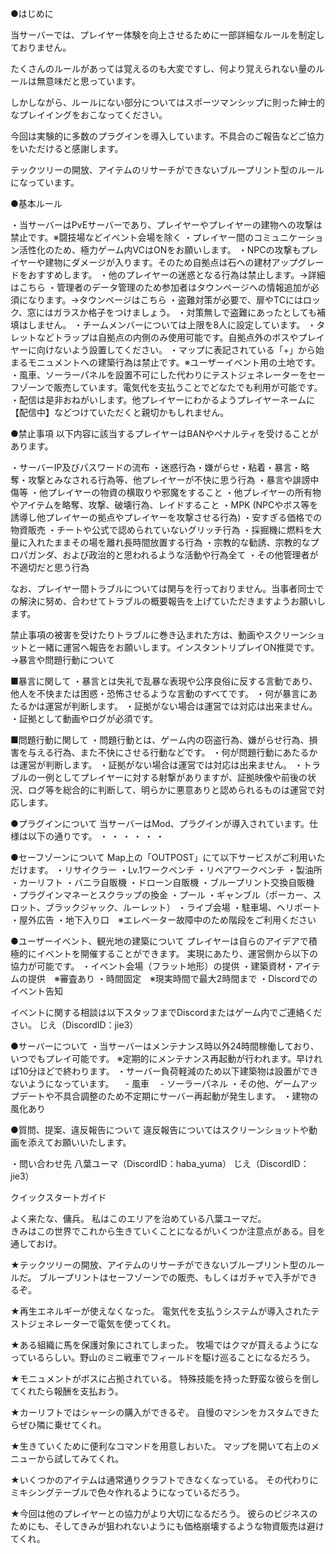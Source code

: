●はじめに

当サーバーでは、プレイヤー体験を向上させるために一部詳細なルールを制定しておりません。

たくさんのルールがあっては覚えるのも大変ですし、何より覚えられない量のルールは無意味だと思っています。

しかしながら、ルールにない部分についてはスポーツマンシップに則った紳士的なプレイイングをおこなってください。

今回は実験的に多数のプラグインを導入しています。不具合のご報告などご協力をいただけると感謝します。

テックツリーの開放、アイテムのリサーチができないブループリント型のルールになっています。

●基本ルール

・当サーバーはPvEサーバーであり、プレイヤーやプレイヤーの建物への攻撃は禁止です。※闘技場などイベント会場を除く
・プレイヤー間のコミュニケーション活性化のため、極力ゲーム内VCはONをお願いします。
・NPCの攻撃もプレイヤーや建物にダメージが入ります。そのため自拠点は石への建材アップグレードをおすすめします。
・他のプレイヤーの迷惑となる行為は禁止します。→詳細はこちら
・管理者のデータ管理のため参加者はタウンページへの情報追加が必須になります。→タウンページはこちら
・盗難対策が必要で、扉やTCにはロック、窓にはガラスか格子をつけましょう。
・対策無しで盗難にあったとしても補填はしません。
・チームメンバーについては上限を8人に設定しています。
・タレットなどトラップは自拠点の内側のみ使用可能です。自拠点外のボスやプレイヤーに向けないよう設置してください。
・マップに表記されている「+」から始まるモニュメントへの建築行為は禁止です。※ユーザーイベント用の土地です。
・風車、ソーラーパネルを設置不可にした代わりにテストジェネレーターをセーフゾーンで販売しています。電気代を支払うことでどなたでも利用が可能です。
・配信は是非おねがいします。他プレイヤーにわかるようプレイヤーネームに【配信中】などつけていただくと親切かもしれません。

●禁止事項
以下内容に該当するプレイヤーはBANやペナルティを受けることがあります。

・サーバーIP及びパスワードの流布
・迷惑行為・嫌がらせ・粘着・暴言・略奪・攻撃とみなされる行為等、他プレイヤーが不快に思う行為
・暴言や誹謗中傷等
・他プレイヤーの物資の横取りや邪魔をすること
・他プレイヤーの所有物やアイテムを略奪、攻撃、破壊行為、レイドすること
・MPK (NPCやボス等を誘導し他プレイヤーの拠点やプレイヤーを攻撃させる行為)
・安すぎる価格での物資販売
・チートや公式で認められていないグリッチ行為
・採掘機に燃料を大量に入れたままその場を離れ長時間放置する行為
・宗教的な勧誘、宗教的なプロパガンダ、および政治的と思われるような活動や行為全て
・その他管理者が不適切だと思う行為

なお、プレイヤー間トラブルについては関与を行っておりません。当事者同士での解決に努め、合わせてトラブルの概要報告を上げていただきますようお願いします。

禁止事項の被害を受けたりトラブルに巻き込まれた方は、動画やスクリーンショットと一緒に運営へ報告をお願いします。インスタントリプレイON推奨です。
→暴言や問題行動について

■暴言に関して
・暴言とは失礼で乱暴な表現や公序良俗に反する言動であり、他人を不快または困惑・恐怖させるような言動のすべてです。
・何が暴言にあたるかは運営が判断します。
・証拠がない場合は運営では対応は出来ません。
・証拠として動画やログが必須です。

■問題行動に関して
・問題行動とは、ゲーム内の窃盗行為、嫌がらせ行為、損害を与える行為、また不快にさせる行動などです。
・何が問題行動にあたるかは運営が判断します。
・証拠がない場合は運営では対応は出来ません。
・トラブルの一例としてプレイヤーに対する射撃がありますが、証拠映像や前後の状況、ログ等を総合的に判断して、明らかに悪意ありと認められるものは運営で対応します。

●プラグインについて
当サーバーはMod、プラグインが導入されています。仕様は以下の通りです。
・
・
・
・
・
・

●セーフゾーンについて
Map上の「OUTPOST」にて以下サービスがご利用いただけます。
・リサイクラー
・Lv.1ワークベンチ
・リペアワークベンチ
・製油所
・カーリフト
・バニラ自販機
・ドローン自販機
・ブループリント交換自販機
・プラグインマネーとスクラップの換金
・プール
・ギャンブル（ポーカー、スロット、ブラックジャック、ルーレット）
・ライブ会場
・駐車場、ヘリポート
・屋外広告
・地下入り口　※エレベーター故障中のため階段をご利用ください

●ユーザーイベント、観光地の建築について
プレイヤーは自らのアイデアで積極的にイベントを開催することができます。
実現にあたり、運営側から以下の協力が可能です。
・イベント会場（フラット地形）の提供
・建築資材・アイテムの提供　※審査あり
・時間固定　※現実時間で最大2時間まで
・Discordでのイベント告知

イベントに関する相談は以下スタッフまでDiscordまたはゲーム内でご連絡ください。
じえ（DiscordID：jie3）

●サーバーについて
・当サーバーはメンテナンス時以外24時間稼働しており、いつでもプレイ可能です。
※定期的にメンテナンス再起動が行われます。早ければ10分ほどで終わります。
・サーバー負荷軽減のため以下建築物は設置ができないようになっています。
　- 風車
　- ソーラーパネル
・その他、ゲームアップデートや不具合調整のため不定期にサーバー再起動が発生します。
・建物の風化あり


●質問、提案、違反報告について
違反報告についてはスクリーンショットや動画を添えてお願いいたします。

・問い合わせ先
八葉ユーマ（DiscordID：haba_yuma）
じえ（DiscordID：jie3）




クイックスタートガイド

よく来たな、傭兵。
私はこのエリアを治めている八葉ユーマだ。	
きみはこの世界でこれから生きていくことになるがいくつか注意点がある。目を通しておけ。

★テックツリーの開放、アイテムのリサーチができないブループリント型のルールだ。
ブループリントはセーフゾーンでの販売、もしくはガチャで入手ができるぞ。

★再生エネルギーが使えなくなった。
電気代を支払うシステムが導入されたテストジェネレーターで電気を使ってくれ。

★ある組織に馬を保護対象にされてしまった。
牧場ではクマが買えるようになっているらしい。野山のミニ戦車でフィールドを駆け巡ることになるだろう。

★モニュメントがボスに占拠されている。
特殊技能を持った野蛮な彼らを倒してくれたら報酬を支払おう。

★カーリフトではシャーシの購入ができるぞ。
自慢のマシンをカスタムできたらぜひ隣に乗せてくれ。

★生きていくために便利なコマンドを用意しおいた。
マップを開いて右上のメニューから試してみてくれ。

★いくつかのアイテムは通常通りクラフトできなくなっている。
その代わりにミキシングテーブルで色々作れるようになっているだろう。

★今回は他のプレイヤーとの協力がより大切になるだろう。
彼らのビジネスのためにも、そしてきみが狙われないようにも価格崩壊するような物資販売は避けてくれ。